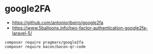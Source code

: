 # google2FA

- https://github.com/antonioribeiro/google2fa
- https://www.5balloons.info/two-factor-authentication-google2fa-laravel-5/

```
composer require pragmarx/google2fa
composer require bacon/bacon-qr-code
```